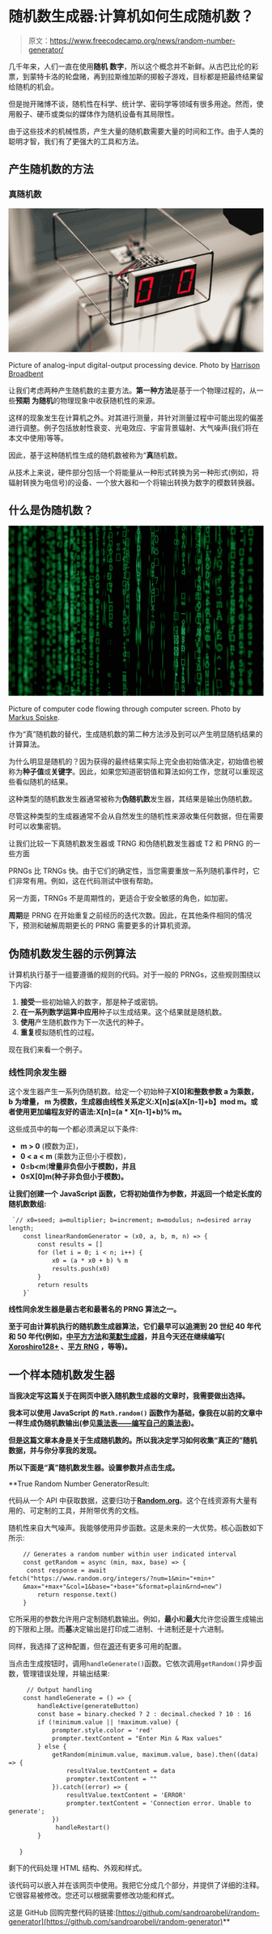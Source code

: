 # 随机数生成器:计算机如何生成随机数？

> 原文：<https://www.freecodecamp.org/news/random-number-generator/>

几千年来，人们一直在使用**随机** **数字**，所以这个概念并不新鲜。从古巴比伦的彩票，到蒙特卡洛的轮盘赌，再到拉斯维加斯的掷骰子游戏，目标都是把最终结果留给随机的机会。

但是抛开赌博不谈，随机性在科学、统计学、密码学等领域有很多用途。然而，使用骰子、硬币或类似的媒体作为随机设备有其局限性。

由于这些技术的机械性质，产生大量的随机数需要大量的时间和工作。由于人类的聪明才智，我们有了更强大的工具和方法。

## 产生随机数的方法

### 真随机数

![image-145-opt](img/98198ad57e9eeaa085c3bdbb96de3052.png)

Picture of analog-input digital-output processing device. Photo by [Harrison Broadbent](https://unsplash.com/@harrisonbroadbent?utm_source=ghost&utm_medium=referral&utm_campaign=api-credit)

让我们考虑两种产生随机数的主要方法。**第一种方法**是基于一个物理过程的，从一些**预期** **为随机**的物理现象中收获随机性的来源。

这样的现象发生在计算机之外。对其进行测量，并针对测量过程中可能出现的偏差进行调整。例子包括放射性衰变、光电效应、宇宙背景辐射、大气噪声(我们将在本文中使用)等等。

因此，基于这种随机性生成的随机数被称为“**真**随机数。

从技术上来说，硬件部分包括一个将能量从一种形式转换为另一种形式(例如，将辐射转换为电信号)的设备、一个放大器和一个将输出转换为数字的模数转换器。

## 什么是伪随机数？

![image-146-opt](img/47fe89587dff5311e5ff42285951f49a.png)

Picture of computer code flowing through computer screen. Photo by [Markus Spiske](https://unsplash.com/@markusspiske?utm_source=ghost&utm_medium=referral&utm_campaign=api-credit).

作为“真”随机数的替代，生成随机数的第二种方法涉及到可以产生明显随机结果的计算算法。

为什么明显是随机的？因为获得的最终结果实际上完全由初始值决定，初始值也被称为**种子值**或**关键字**。因此，如果您知道密钥值和算法如何工作，您就可以重现这些看似随机的结果。

这种类型的随机数发生器通常被称为**伪随机数**发生器，其结果是输出伪随机数。

尽管这种类型的生成器通常不会从自然发生的随机性来源收集任何数据，但在需要时可以收集密钥。

让我们比较一下真随机数发生器或 TRNG 和伪随机数发生器或 T2 和 PRNG 的一些方面

PRNGs 比 TRNGs 快。由于它们的确定性，当您需要重放一系列随机事件时，它们非常有用。例如，这在代码测试中很有帮助。

另一方面，TRNGs 不是周期性的，更适合于安全敏感的角色，如加密。

**周期**是 PRNG 在开始重复之前经历的迭代次数。因此，在其他条件相同的情况下，预测和破解周期更长的 PRNG 需要更多的计算机资源。

## 伪随机数发生器的示例算法

计算机执行基于一组要遵循的规则的代码。对于一般的 PRNGs，这些规则围绕以下内容:

1.  **接受**一些初始输入的数字，那是种子或密钥。
2.  **在一系列数学运算中应用**种子以生成结果。这个结果就是随机数。
3.  **使用**产生随机数作为下一次迭代的种子。
4.  **重复**模拟随机性的过程。

现在我们来看一个例子。

### 线性同余发生器

这个发生器产生一系列伪随机数。给定一个初始种子**X[0]和整数参数 **a** 为乘数， **b** 为增量， **m** 为模数，生成器由线性关系定义:**X[n]≦(aX[n-1]+b】mod m**。或者使用更加编程友好的语法:**X[n]=(a * X[n-1]+b)% m**。**

这些成员中的每一个都必须满足以下条件:

*   **m > 0** (模数为正)，
*   **0 < a < m** (乘数为正但小于模数)，
*   **0**≤**b<m**(**增量非负但小于模数)，并且**
*   ****0**≤**X[0]m**(种子非负但小于模数)。**

**让我们创建一个 JavaScript 函数，它将初始值作为参数，并返回一个给定长度的随机数数组:**

```
 `// x0=seed; a=multiplier; b=increment; m=modulus; n=desired array length; 
	const linearRandomGenerator = (x0, a, b, m, n) => {
        const results = []
        for (let i = 0; i < n; i++) {
        	x0 = (a * x0 + b) % m
            results.push(x0)
        }
        return results
    }` 
```

**线性同余发生器是最古老和最著名的 PRNG 算法之一。**

**至于可由计算机执行的随机数生成器算法，它们最早可以追溯到 20 世纪 40 年代和 50 年代(例如，[中平方方法](https://en.wikipedia.org/wiki/Middle-square_method)和[莱默生成器](https://en.wikipedia.org/wiki/Lehmer_random_number_generator)，并且今天还在继续编写( [Xoroshiro128+](https://en.wikipedia.org/wiki/Xoroshiro128%2B) 、[平方 RNG](https://en.wikipedia.org/wiki/Counter-based_random_number_generator_(CBRNG)#Squares_RNG) ，等等)。**

## **一个样本随机数发生器**

**当我决定写这篇关于在网页中嵌入随机数生成器的文章时，我需要做出选择。**

**我本可以使用 JavaScript 的 **`Math.random()`** 函数作为基础，像我在以前的文章中一样生成伪随机数输出(参见[乘法表——编写自己的乘法表](https://www.freecodecamp.org/news/multiplication-chart-code-your-own-times-table-using-javascript/))。**

**但是这篇文章本身是关于生成随机数的。所以我决定学习如何收集“真正的”随机数据，并与你分享我的发现。**

**所以下面是“真”随机数发生器。设置参数并点击生成。**

**True Random Number GeneratorResult: 

代码从一个 API 中获取数据，这要归功于[**Random.org**](https://www.random.org/)。这个在线资源有大量有用的、可定制的工具，并附带优秀的文档。

随机性来自大气噪声。我能够使用异步函数。这是未来的一大优势。核心函数如下所示:

```
    // Generates a random number within user indicated interval
   	const getRandom = async (min, max, base) => {
   	 const response = await 	fetch("https://www.random.org/integers/?num=1&min="+min+"
    &max="+max+"&col=1&base="+base+"&format=plain&rnd=new")
        return response.text() 
   	} 

```

它所采用的参数允许用户定制随机数输出。例如，**最小**和**最大**允许您设置生成输出的下限和上限。而**基**决定输出是打印成二进制、十进制还是十六进制。

同样，我选择了这种配置，但在[源](https://www.random.org/)还有更多可用的配置。

当点击生成按钮时，调用`handleGenerate()`函数。它依次调用`getRandom()`异步函数，管理错误处理，并输出结果:

```
	 // Output handling
    const handleGenerate = () => {
    	handleActive(generateButton)
        const base = binary.checked ? 2 : decimal.checked ? 10 : 16
        if (!minimum.value || !maximum.value) {
            prompter.style.color = 'red' 
        	prompter.textContent = "Enter Min & Max values"
        } else {
        	getRandom(minimum.value, maximum.value, base).then((data) => {
        		resultValue.textContent = data
        		prompter.textContent = ""    
        	}).catch((error) => {
        		resultValue.textContent = 'ERROR'
        		prompter.textContent = 'Connection error. Unable to 						generate';    
        	})
       		 handleRestart()
        }

   } 

```

剩下的代码处理 HTML 结构、外观和样式。

该代码可以嵌入并在该网页中使用。我把它分成几个部分，并提供了详细的注释。它很容易被修改。您还可以根据需要修改功能和样式。

这是 GitHub 回购完整代码的链接:[https://github.com/sandroarobeli/random-generator](https://github.com/sandroarobeli/random-generator)**
